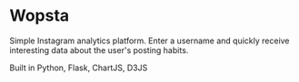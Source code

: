 # Wopsta

Simple Instagram analytics platform. Enter a username and quickly receive interesting data about the user's posting habits.


Built in Python, Flask, ChartJS, D3JS

